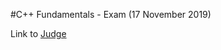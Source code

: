 #C++ Fundamentals - Exam (17 November 2019)

Link to [Judge](https://judge.softuni.bg/Contests/1751/CPlusPlus-Fundamentals-Exam-17-November-2019)
